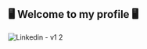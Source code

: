 ## 🖥️ Welcome to my profile 🖥️
![Linkedin - v1 2](https://user-images.githubusercontent.com/106778555/217825142-0c962d3f-df7a-4634-91ec-89e96df46363.jpg)
